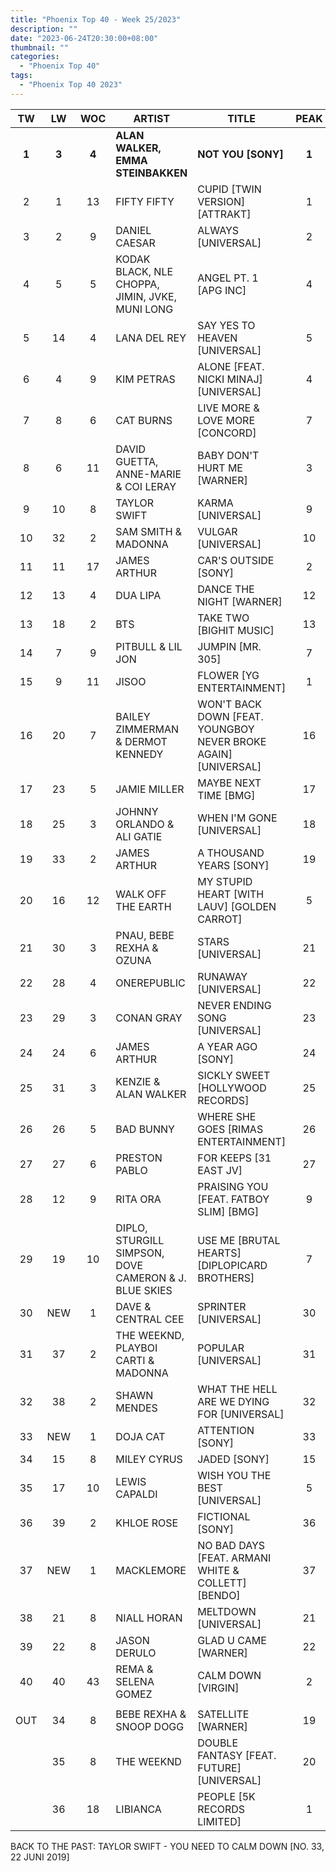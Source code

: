 ```yaml
---
title: "Phoenix Top 40 - Week 25/2023"
description: ""
date: "2023-06-24T20:30:00+08:00"
thumbnail: ""
categories:
  - "Phoenix Top 40"
tags:
  - "Phoenix Top 40 2023"
---
```

<!--more-->
|TW|LW|WOC|ARTIST|TITLE|PEAK|
|:----:|:----:|:----:|----|----|:----:|
|**1**|**3**|**4**|**ALAN WALKER, EMMA STEINBAKKEN**|**NOT YOU [SONY]**|**1**|
|2|1|13|FIFTY FIFTY|CUPID [TWIN VERSION] [ATTRAKT]|1|
|3|2|9|DANIEL CAESAR|ALWAYS [UNIVERSAL]|2|
|4|5|5|KODAK BLACK, NLE CHOPPA, JIMIN, JVKE, MUNI LONG|ANGEL PT. 1 [APG INC]|4|
|5|14|4|LANA DEL REY|SAY YES TO HEAVEN [UNIVERSAL]|5|
|6|4|9|KIM PETRAS|ALONE [FEAT. NICKI MINAJ] [UNIVERSAL]|4|
|7|8|6|CAT BURNS|LIVE MORE & LOVE MORE [CONCORD]|7|
|8|6|11|DAVID GUETTA, ANNE-MARIE & COI LERAY|BABY DON'T HURT ME [WARNER]|3|
|9|10|8|TAYLOR SWIFT|KARMA [UNIVERSAL]|9|
|10|32|2|SAM SMITH & MADONNA|VULGAR [UNIVERSAL]|10|
|11|11|17|JAMES ARTHUR|CAR'S OUTSIDE [SONY]|2|
|12|13|4|DUA LIPA|DANCE THE NIGHT [WARNER]|12|
|13|18|2|BTS|TAKE TWO [BIGHIT MUSIC]|13|
|14|7|9|PITBULL & LIL JON|JUMPIN [MR. 305]|7|
|15|9|11|JISOO|FLOWER [YG ENTERTAINMENT]|1|
|16|20|7|BAILEY ZIMMERMAN & DERMOT KENNEDY|WON'T BACK DOWN [FEAT. YOUNGBOY NEVER BROKE AGAIN] [UNIVERSAL]|16|
|17|23|5|JAMIE MILLER|MAYBE NEXT TIME [BMG]|17|
|18|25|3|JOHNNY ORLANDO & ALI GATIE|WHEN I'M GONE [UNIVERSAL]|18|
|19|33|2|JAMES ARTHUR|A THOUSAND YEARS [SONY]|19|
|20|16|12|WALK OFF THE EARTH|MY STUPID HEART [WITH LAUV] [GOLDEN CARROT]|5|
|21|30|3|PNAU, BEBE REXHA & OZUNA|STARS [UNIVERSAL]|21|
|22|28|4|ONEREPUBLIC|RUNAWAY [UNIVERSAL]|22|
|23|29|3|CONAN GRAY|NEVER ENDING SONG [UNIVERSAL]|23|
|24|24|6|JAMES ARTHUR|A YEAR AGO [SONY]|24|
|25|31|3|KENZIE & ALAN WALKER|SICKLY SWEET [HOLLYWOOD RECORDS]|25|
|26|26|5|BAD BUNNY|WHERE SHE GOES [RIMAS ENTERTAINMENT]|26|
|27|27|6|PRESTON PABLO|FOR KEEPS [31 EAST JV]|27|
|28|12|9|RITA ORA|PRAISING YOU [FEAT. FATBOY SLIM] [BMG]|9|
|29|19|10|DIPLO, STURGILL SIMPSON, DOVE CAMERON & J. BLUE SKIES|USE ME [BRUTAL HEARTS] [DIPLOPICARD BROTHERS]|7|
|30|NEW|1|DAVE & CENTRAL CEE|SPRINTER [UNIVERSAL]|30|
|31|37|2|THE WEEKND, PLAYBOI CARTI & MADONNA|POPULAR [UNIVERSAL]|31|
|32|38|2|SHAWN MENDES|WHAT THE HELL ARE WE DYING FOR [UNIVERSAL]|32|
|33|NEW|1|DOJA CAT|ATTENTION [SONY]|33|
|34|15|8|MILEY CYRUS|JADED [SONY]|15|
|35|17|10|LEWIS CAPALDI|WISH YOU THE BEST [UNIVERSAL]|5|
|36|39|2|KHLOE ROSE|FICTIONAL [SONY]|36|
|37|NEW|1|MACKLEMORE|NO BAD DAYS [FEAT. ARMANI WHITE & COLLETT] [BENDO]|37|
|38|21|8|NIALL HORAN|MELTDOWN [UNIVERSAL]|21|
|39|22|8|JASON DERULO|GLAD U CAME [WARNER]|22|
|40|40|43|REMA & SELENA GOMEZ|CALM DOWN [VIRGIN]|2|
|||||||
|OUT|34|8|BEBE REXHA & SNOOP DOGG|SATELLITE [WARNER]|19|
||35|8|THE WEEKND|DOUBLE FANTASY [FEAT. FUTURE] [UNIVERSAL]|20|
||36|18|LIBIANCA|PEOPLE [5K RECORDS LIMITED]|1|

BACK TO THE PAST: TAYLOR SWIFT - YOU NEED TO CALM DOWN [NO. 33, 22 JUNI 2019]